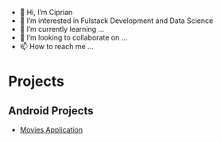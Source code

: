 - 👋 Hi, I’m Ciprian
- 👀 I’m interested in Fulstack Development and Data Science
- 🌱 I’m currently learning ...
- 💞️ I’m looking to collaborate on ...
- 📫 How to reach me ...


# Projects 

<h2> Android Projects </h2>

- <a href="https://github.com/ciprian0104/Popular-Movies"> Movies Application </a>

